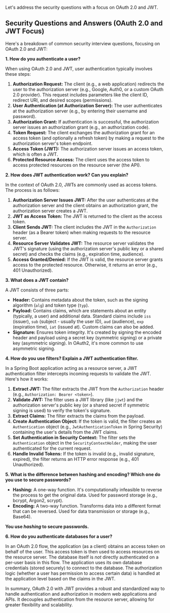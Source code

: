 Let's address the security questions with a focus on OAuth 2.0 and JWT.

## Security Questions and Answers (OAuth 2.0 and JWT Focus)

Here's a breakdown of common security interview questions, focusing on OAuth 2.0 and JWT:

**1. How do you authenticate a user?**

When using OAuth 2.0 and JWT, user authentication typically involves these steps:

1.  **Authorization Request:** The client (e.g., a web application) redirects the user to the authorization server (e.g., Google, Auth0, or a custom OAuth 2.0 provider). This request includes parameters like the client ID, redirect URI, and desired scopes (permissions).
2.  **User Authentication (at Authorization Server):** The user authenticates at the authorization server (e.g., by entering their username and password).
3.  **Authorization Grant:** If authentication is successful, the authorization server issues an authorization grant (e.g., an authorization code).
4.  **Token Request:** The client exchanges the authorization grant for an access token (and optionally a refresh token) by making a request to the authorization server's token endpoint.
5.  **Access Token (JWT):** The authorization server issues an access token, which is often a JWT.
6.  **Protected Resource Access:** The client uses the access token to access protected resources on the resource server (the API).

**2. How does JWT authentication work? Can you explain?**

In the context of OAuth 2.0, JWTs are commonly used as access tokens. The process is as follows:

1.  **Authorization Server Issues JWT:** After the user authenticates at the authorization server and the client obtains an authorization grant, the authorization server creates a JWT.
2.  **JWT as Access Token:** The JWT is returned to the client as the access token.
3.  **Client Sends JWT:** The client includes the JWT in the `Authorization` header (as a Bearer token) when making requests to the resource server.
4.  **Resource Server Validates JWT:** The resource server validates the JWT's signature (using the authorization server's public key or a shared secret) and checks the claims (e.g., expiration time, audience).
5.  **Access Granted/Denied:** If the JWT is valid, the resource server grants access to the protected resource. Otherwise, it returns an error (e.g., 401 Unauthorized).

**3. What does a JWT contain?**

A JWT consists of three parts:

*   **Header:** Contains metadata about the token, such as the signing algorithm (`alg`) and token type (`typ`).
*   **Payload:** Contains claims, which are statements about an entity (typically, a user) and additional data. Standard claims include `iss` (issuer), `sub` (subject - usually the user ID), `aud` (audience), `exp` (expiration time), `iat` (issued at). Custom claims can also be added.
*   **Signature:** Ensures token integrity. It's created by signing the encoded header and payload using a secret key (symmetric signing) or a private key (asymmetric signing). In OAuth2, it's more common to use asymmetric signing.

**4. How do you use filters? Explain a JWT authentication filter.**

In a Spring Boot application acting as a resource server, a JWT authentication filter intercepts incoming requests to validate the JWT. Here's how it works:

1.  **Extract JWT:** The filter extracts the JWT from the `Authorization` header (e.g., `Authorization: Bearer <token>`).
2.  **Validate JWT:** The filter uses a JWT library (like `jjwt`) and the authorization server's public key (or a shared secret if symmetric signing is used) to verify the token's signature.
3.  **Extract Claims:** The filter extracts the claims from the payload.
4.  **Create Authentication Object:** If the token is valid, the filter creates an `Authentication` object (e.g., `JwtAuthenticationToken` in Spring Security) containing the user's details from the JWT claims.
5.  **Set Authentication in Security Context:** The filter sets the `Authentication` object in the `SecurityContextHolder`, making the user authenticated for the current request.
6.  **Handle Invalid Tokens:** If the token is invalid (e.g., invalid signature, expired), the filter returns an HTTP error response (e.g., 401 Unauthorized).

**5. What is the difference between hashing and encoding? Which one do you use to secure passwords?**

*   **Hashing:** A one-way function. It's computationally infeasible to reverse the process to get the original data. Used for password storage (e.g., bcrypt, Argon2, scrypt).
*   **Encoding:** A two-way function. Transforms data into a different format that can be reversed. Used for data transmission or storage (e.g., Base64).

**You use *hashing* to secure passwords.**

**6. How do you authenticate databases for a user?**

In an OAuth 2.0 flow, the application (as a client) obtains an access token on behalf of the user. This access token is then used to access resources on the resource server. The database itself is *not* directly authenticated on a per-user basis in this flow. The application uses its own database credentials (stored securely) to connect to the database. The authorization logic (whether a user has permission to access certain data) is handled at the application level based on the claims in the JWT.

In summary, OAuth 2.0 with JWT provides a robust and standardized way to handle authentication and authorization in modern web applications and APIs. It decouples authentication from the resource server, allowing for greater flexibility and scalability.
